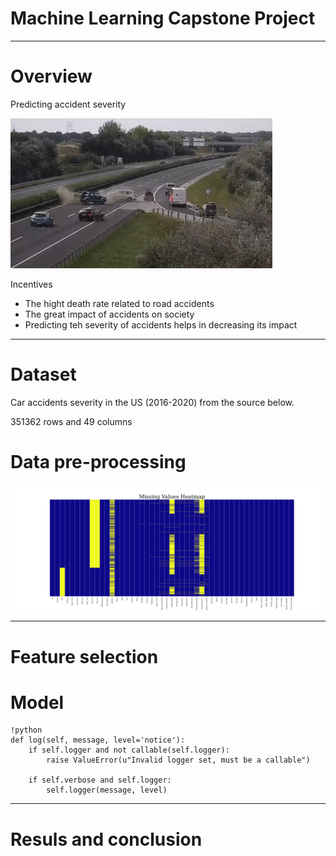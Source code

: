 # Machine Learning Capstone Project

---

# Overview

Predicting accident severity

![accident](./img/accident_240.jpg)


Incentives

- The hight death rate related to road accidents
- The great impact of accidents on society
- Predicting teh severity of accidents helps in decreasing its impact 

---

# Dataset

Car accidents severity in the US (2016-2020) from the source below.

351362 rows and 49 columns

# Data pre-processing

![missing](./img/missing_heatmap_240.png)

---


# Feature selection


# Model
    !python
    def log(self, message, level='notice'):
        if self.logger and not callable(self.logger):
            raise ValueError(u"Invalid logger set, must be a callable")

        if self.verbose and self.logger:
            self.logger(message, level)

---

# Resuls and conclusion


